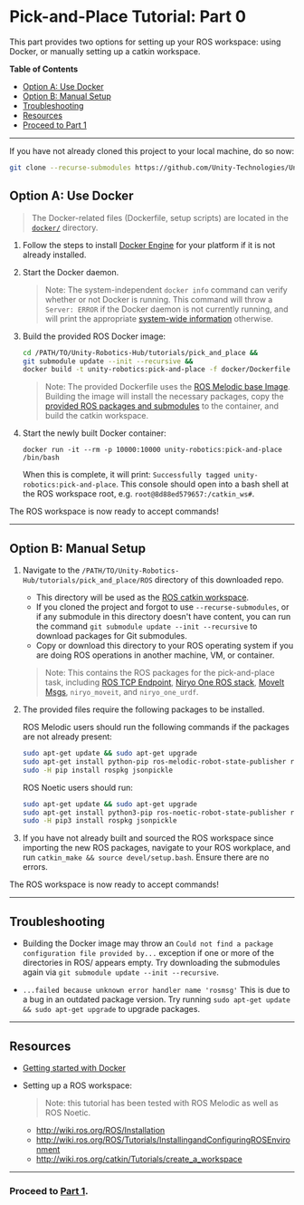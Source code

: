 # Pick-and-Place Tutorial: Part 0

This part provides two options for setting up your ROS workspace: using Docker, or manually setting up a catkin workspace.

**Table of Contents**
  - [Option A: Use Docker](#option-a-use-docker)
  - [Option B: Manual Setup](#option-b-manual-setup)
  - [Troubleshooting](#troubleshooting)
  - [Resources](#resources)
  - [Proceed to Part 1](#proceed-to-part-1)

---

If you have not already cloned this project to your local machine, do so now:

```bash
git clone --recurse-submodules https://github.com/Unity-Technologies/Unity-Robotics-Hub.git
```

## Option A: Use Docker

> The Docker-related files (Dockerfile, setup scripts) are located in the [`docker/`](docker/) directory.

1. Follow the steps to install [Docker Engine](https://docs.docker.com/engine/install/) for your platform if it is not already installed.

1. Start the Docker daemon.
    > Note: The system-independent `docker info` command can verify whether or not Docker is running. This command will throw a `Server: ERROR` if the Docker daemon is not currently running, and will print the appropriate [system-wide information](https://docs.docker.com/engine/reference/commandline/info/) otherwise.

1. Build the provided ROS Docker image:

    ```bash
    cd /PATH/TO/Unity-Robotics-Hub/tutorials/pick_and_place &&
    git submodule update --init --recursive &&
    docker build -t unity-robotics:pick-and-place -f docker/Dockerfile .
    ```

    > Note: The provided Dockerfile uses the [ROS Melodic base Image](https://hub.docker.com/_/ros/). Building the image will install the necessary packages, copy the [provided ROS packages and submodules](ROS/) to the container, and build the catkin workspace.

1. Start the newly built Docker container:

    ```docker
    docker run -it --rm -p 10000:10000 unity-robotics:pick-and-place /bin/bash
    ```

    When this is complete, it will print: `Successfully tagged unity-robotics:pick-and-place`. This console should open into a bash shell at the ROS workspace root, e.g. `root@8d88ed579657:/catkin_ws#`.

The ROS workspace is now ready to accept commands!

---

## Option B: Manual Setup

1. Navigate to the `/PATH/TO/Unity-Robotics-Hub/tutorials/pick_and_place/ROS` directory of this downloaded repo.
   - This directory will be used as the [ROS catkin workspace](http://wiki.ros.org/catkin/Tutorials/using_a_workspace).
   - If you cloned the project and forgot to use `--recurse-submodules`, or if any submodule in this directory doesn't have content, you can run the command `git submodule update --init --recursive` to download packages for Git submodules.
   - Copy or download this directory to your ROS operating system if you are doing ROS operations in another machine, VM, or container.
    > Note: This contains the ROS packages for the pick-and-place task, including [ROS TCP Endpoint](https://github.com/Unity-Technologies/ROS-TCP-Endpoint), [Niryo One ROS stack](https://github.com/NiryoRobotics/niryo_one_ros), [MoveIt Msgs](https://github.com/ros-planning/moveit_msgs), `niryo_moveit`, and `niryo_one_urdf`.

1. The provided files require the following packages to be installed. 
   
   ROS Melodic users should run the following commands if the packages are not already present:

   ```bash
   sudo apt-get update && sudo apt-get upgrade
   sudo apt-get install python-pip ros-melodic-robot-state-publisher ros-melodic-moveit ros-melodic-rosbridge-suite ros-melodic-joy ros-melodic-ros-control ros-melodic-ros-controllers ros-melodic-tf2-web-republisher
   sudo -H pip install rospkg jsonpickle
   ```

   ROS Noetic users should run:

   ```bash
   sudo apt-get update && sudo apt-get upgrade
   sudo apt-get install python3-pip ros-noetic-robot-state-publisher ros-noetic-moveit ros-noetic-rosbridge-suite ros-noetic-joy ros-noetic-ros-control ros-noetic-ros-controllers
   sudo -H pip3 install rospkg jsonpickle
   ```

2. If you have not already built and sourced the ROS workspace since importing the new ROS packages, navigate to your ROS workplace, and run `catkin_make && source devel/setup.bash`. Ensure there are no errors.

The ROS workspace is now ready to accept commands!

---

## Troubleshooting
- Building the Docker image may throw an `Could not find a package configuration file provided by...` exception if one or more of the directories in ROS/ appears empty. Try downloading the submodules again via `git submodule update --init --recursive`.

- `...failed because unknown error handler name 'rosmsg'` This is due to a bug in an outdated package version. Try running `sudo apt-get update && sudo apt-get upgrade` to upgrade packages.

---

## Resources
- [Getting started with Docker](https://docs.docker.com/get-started/)
- Setting up a ROS workspace:

   > Note: this tutorial has been tested with ROS Melodic as well as ROS Noetic.
   -  http://wiki.ros.org/ROS/Installation
   -  http://wiki.ros.org/ROS/Tutorials/InstallingandConfiguringROSEnvironment
   - http://wiki.ros.org/catkin/Tutorials/create_a_workspace

---


### Proceed to [Part 1](1_urdf.md).

